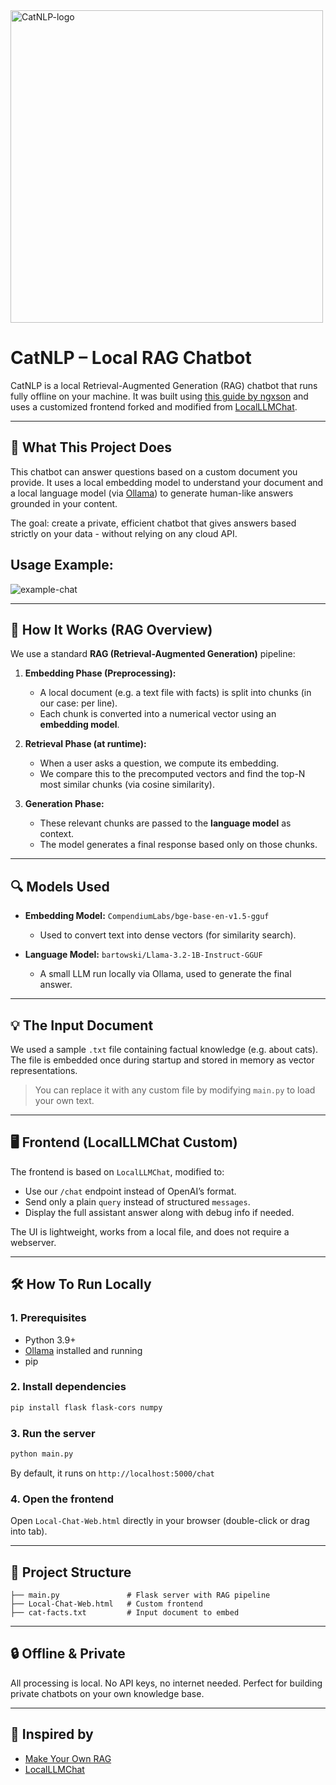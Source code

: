 <img src="https://github.com/user-attachments/assets/f60ff8fd-c8a8-4188-9098-ed7770ea6fbf" alt="CatNLP-logo" width="500"/>

# CatNLP – Local RAG Chatbot

CatNLP is a local Retrieval-Augmented Generation (RAG) chatbot that runs fully offline on your machine. It was built using [this guide by ngxson](https://huggingface.co/blog/ngxson/make-your-own-rag) and uses a customized frontend forked and modified from [LocalLLMChat](https://github.com/dmeldrum6/LocalLLMChat).

---

## 🚀 What This Project Does
This chatbot can answer questions based on a custom document you provide. It uses a local embedding model to understand your document and a local language model (via [Ollama](https://ollama.com/)) to generate human-like answers grounded in your content.

The goal: create a private, efficient chatbot that gives answers based strictly on your data - without relying on any cloud API.

## Usage Example:

![example-chat](https://github.com/user-attachments/assets/a7bd801b-d4b4-43a5-b574-d0d879dce4ed)

---

## 🧠 How It Works (RAG Overview)

We use a standard **RAG (Retrieval-Augmented Generation)** pipeline:

1. **Embedding Phase (Preprocessing):**
   - A local document (e.g. a text file with facts) is split into chunks (in our case: per line).
   - Each chunk is converted into a numerical vector using an **embedding model**.

2. **Retrieval Phase (at runtime):**
   - When a user asks a question, we compute its embedding.
   - We compare this to the precomputed vectors and find the top-N most similar chunks (via cosine similarity).

3. **Generation Phase:**
   - These relevant chunks are passed to the **language model** as context.
   - The model generates a final response based only on those chunks.

---

## 🔍 Models Used
- **Embedding Model:** `CompendiumLabs/bge-base-en-v1.5-gguf`
  - Used to convert text into dense vectors (for similarity search).

- **Language Model:** `bartowski/Llama-3.2-1B-Instruct-GGUF`
  - A small LLM run locally via Ollama, used to generate the final answer.

---

## 💡 The Input Document
We used a sample `.txt` file containing factual knowledge (e.g. about cats). The file is embedded once during startup and stored in memory as vector representations. 

> You can replace it with any custom file by modifying `main.py` to load your own text.

---

## 🖥️ Frontend (LocalLLMChat Custom)
The frontend is based on `LocalLLMChat`, modified to:
- Use our `/chat` endpoint instead of OpenAI’s format.
- Send only a plain `query` instead of structured `messages`.
- Display the full assistant answer along with debug info if needed.

The UI is lightweight, works from a local file, and does not require a webserver.

---

## 🛠️ How To Run Locally

### 1. Prerequisites
- Python 3.9+
- [Ollama](https://ollama.com) installed and running
- pip

### 2. Install dependencies
```bash
pip install flask flask-cors numpy
```

### 3. Run the server
```bash
python main.py
```
By default, it runs on `http://localhost:5000/chat`

### 4. Open the frontend
Open `Local-Chat-Web.html` directly in your browser (double-click or drag into tab).

---

## 📂 Project Structure
```
├── main.py               # Flask server with RAG pipeline
├── Local-Chat-Web.html   # Custom frontend
├── cat-facts.txt         # Input document to embed
```

---

## 🔒 Offline & Private
All processing is local. No API keys, no internet needed.
Perfect for building private chatbots on your own knowledge base.

---

## 📌 Inspired by
- [Make Your Own RAG](https://huggingface.co/blog/ngxson/make-your-own-rag)
- [LocalLLMChat](https://github.com/dmeldrum6/LocalLLMChat)
